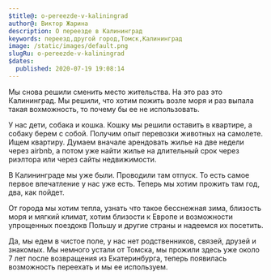 ```yaml
---
$title@: o-pereezde-v-kaliningrad
author@: Виктор Жарина
description: О переезде в Калининград
keywords: переезд,другой город,Томск,Калининград
image: /static/images/default.png
slugRu: o-pereezde-v-kaliningrad
$dates:
  published: 2020-07-19 19:08:14
---
```

Мы снова решили сменить место жительства. На это раз это Калининград. Мы решили, что хотим пожить возле моря и раз выпала такая вохможность, то почему бы ее не использовать.

У нас дети, собака и кошка. Кошку мы решили оставить в квартире, а собаку берем с собой. Получим опыт перевозки животных на самолете. Ищем квартиру. Думаем вначале арендовать жилье на две недели через airbnb, а потом уже найти жилье на длительный срок через риэлтора или через сайты недвижимости.

В Калининграде мы уже были. Проводили там отпуск. То есть самое первое впечатление у нас уже есть. Теперь мы хотим прожить там год, два, как пойдет. 

От города мы хотим тепла, узнать что такое бесснежная зима, близость моря и мягкий климат, хотим близости к Европе и возможности упрощенных поездокв Польшу и другие страны и надеемся их посетить.

Да, мы едем в чистое поле, у нас нет родственников, связей, друзей и знакомых. Мы немного устали от Томска, мы прожили здесь уже около 7 лет после возвращения из Екатеринбурга, теперь появилась возможность переехать и мы ее используем.